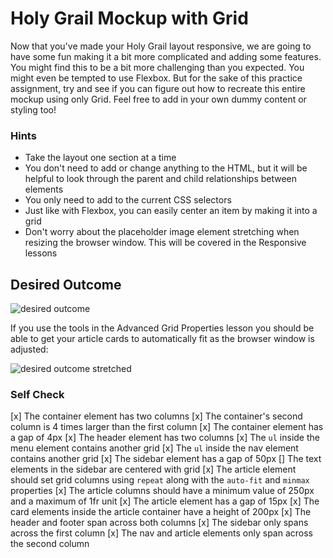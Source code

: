 # Holy Grail Mockup with Grid

Now that you've made your Holy Grail layout responsive, we are going to have some fun making it a bit more complicated and adding some features. You might find this to be a bit more challenging than you expected. You might even be tempted to use Flexbox. But for the sake of this practice assignment, try and see if you can figure out how to recreate this entire mockup using only Grid. Feel free to add in your own dummy content or styling too!

### Hints
- Take the layout one section at a time
- You don't need to add or change anything to the HTML, but it will be helpful to look through the parent and child relationships between elements
- You only need to add to the current CSS selectors
- Just like with Flexbox, you can easily center an item by making it into a grid
- Don't worry about the placeholder image element stretching when resizing the browser window. This will be covered in the Responsive lessons

## Desired Outcome

![desired outcome](./desired-outcome.png)

If you use the tools in the Advanced Grid Properties lesson you should be able to get your article cards to automatically fit as the browser window is adjusted:

![desired outcome stretched](./desired-outcome-stretched.png)

### Self Check
[x] The container element has two columns
[x] The container's second column is 4 times larger than the first column
[x] The container element has a gap of 4px
[x] The header element has two columns
[x] The `ul` inside the menu element contains another grid
[x] The `ul` inside the nav element contains another grid
[x] The sidebar element has a gap of 50px
[] The text elements in the sidebar are centered with grid
[x] The article element should set grid columns using `repeat` along with the `auto-fit` and `minmax` properties
[x] The article columns should have a minimum value of 250px and a maximum of 1fr unit
[x] The article element has a gap of 15px
[x] The card elements inside the article container have a height of 200px
[x] The header and footer span across both columns
[x] The sidebar only spans across the first column
[x] The nav and article elements only span across the second column
